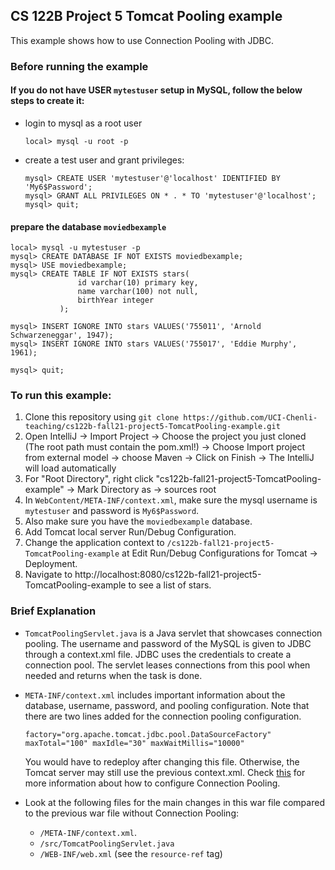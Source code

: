 ## CS 122B Project 5 Tomcat Pooling example

This example shows how to use Connection Pooling with JDBC.

### Before running the example

#### If you do not have USER `mytestuser` setup in MySQL, follow the below steps to create it:

- login to mysql as a root user
   ```
   local> mysql -u root -p
   ```

- create a test user and grant privileges:
   ```
   mysql> CREATE USER 'mytestuser'@'localhost' IDENTIFIED BY 'My6$Password';
   mysql> GRANT ALL PRIVILEGES ON * . * TO 'mytestuser'@'localhost';
   mysql> quit;
   ```

#### prepare the database `moviedbexample`


```
local> mysql -u mytestuser -p
mysql> CREATE DATABASE IF NOT EXISTS moviedbexample;
mysql> USE moviedbexample;
mysql> CREATE TABLE IF NOT EXISTS stars(
               id varchar(10) primary key,
               name varchar(100) not null,
               birthYear integer
           );

mysql> INSERT IGNORE INTO stars VALUES('755011', 'Arnold Schwarzeneggar', 1947);
mysql> INSERT IGNORE INTO stars VALUES('755017', 'Eddie Murphy', 1961);

mysql> quit;
```

### To run this example:

1. Clone this repository
   using `git clone https://github.com/UCI-Chenli-teaching/cs122b-fall21-project5-TomcatPooling-example.git`
2. Open IntelliJ -> Import Project -> Choose the project you just cloned (The root path must contain the pom.xml!) ->
   Choose Import project from external model -> choose Maven -> Click on Finish -> The IntelliJ will load automatically
3. For "Root Directory", right click "cs122b-fall21-project5-TomcatPooling-example" -> Mark Directory as -> sources
   root
4. In `WebContent/META-INF/context.xml`, make sure the mysql username is `mytestuser` and password is `My6$Password`.
5. Also make sure you have the `moviedbexample` database.
6. Add Tomcat local server Run/Debug Configuration.
7. Change the application context to `/cs122b-fall21-project5-TomcatPooling-example` at Edit Run/Debug Configurations
   for Tomcat -> Deployment.
8. Navigate to http://localhost:8080/cs122b-fall21-project5-TomcatPooling-example to see a list of stars.

### Brief Explanation

- `TomcatPoolingServlet.java` is a Java servlet that showcases connection pooling. The username and password of the
  MySQL is given to JDBC through a context.xml file. JDBC uses the credentials to create a connection pool. The servlet
  leases connections from this pool when needed and returns when the task is done.

- `META-INF/context.xml` includes important information about the database, username, password, and pooling
  configuration. Note that there are two lines added for the connection pooling configuration.
  ```              
  factory="org.apache.tomcat.jdbc.pool.DataSourceFactory"
  maxTotal="100" maxIdle="30" maxWaitMillis="10000"
  ```
  You would have to redeploy after changing this file. Otherwise, the Tomcat server may still use the
  previous context.xml. Check [this](http://tomcat.apache.org/tomcat-9.0-doc/jndi-datasource-examples-howto.html) for more information about how to configure Connection Pooling.

- Look at the following files for the main changes in this war file compared to the previous war file without Connection
  Pooling:
    - `/META-INF/context.xml`.
    - `/src/TomcatPoolingServlet.java`
    - `/WEB-INF/web.xml` (see the `resource-ref` tag)

